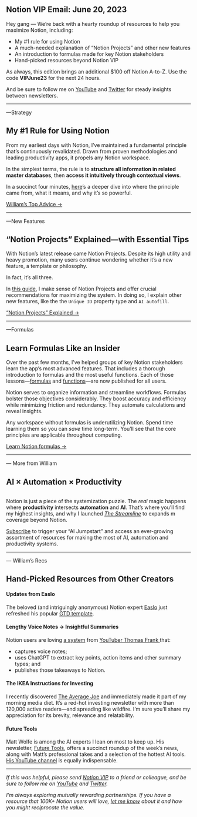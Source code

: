 ## Notion VIP Email: June 20, 2023

Hey gang — We’re back with a hearty roundup of resources to help you maximize Notion, including:

- My #1 rule for using Notion
- A much-needed explanation of “Notion Projects” and other new features
- An introduction to formulas made for key Notion stakeholders
- Hand-picked resources beyond Notion VIP

As always, this edition brings an additional $100 off Notion A-to-Z. Use the code **VIPJune23** for the next 24 hours.

And be sure to follow me on [YouTube](https://youtube.com/williamnutt) and [Twitter](https://twitter.com/williamnutt) for steady insights between newsletters.

---- 
—Strategy
## My #1 Rule for Using Notion

From my earliest days with Notion, I’ve maintained a fundamental principle that’s continuously revalidated. Drawn from proven methodologies and leading productivity apps, it propels any Notion workspace. 

In the simplest terms, the rule is to **structure all information in related master databases**, then **access it intuitively through contextual views**.

In a succinct four minutes, [here](https://www.notion.vip/insights/the-1-rule-for-every-notion-workspace)’s a deeper dive into where the principle came from, what it means, and why it’s so powerful.

[William’s Top Advice →](https://www.notion.vip/insights/the-1-rule-for-every-notion-workspace)

---- 

—New Features
## “Notion Projects” Explained—with Essential Tips

With Notion’s latest release came Notion Projects. Despite its high utility and heavy promotion, many users continue wondering whether it’s a new feature, a template or philosophy.

In fact, it’s all three.

In [this guide](https://www.notion.vip/insights/notion-projects-explained-with-crucial-recommendations), I make sense of Notion Projects and offer crucial recommendations for maximizing the system. In doing so, I explain other new features, like the the `Unique ID` property type and `AI autofill`.

[“Notion Projects” Explained →](https://www.notion.vip/insights/notion-projects-explained-with-crucial-recommendations)

---- 

—Formulas
## Learn Formulas Like an Insider
Over the past few months, I’ve helped groups of key Notion stakeholders learn the app’s most advanced features. That includes a thorough introduction to formulas and the most useful functions. Each of those lessons—[formulas](https://www.notion.vip/insights/notion-stakeholder-series-intro-to-formulas) and [functions](https://www.notion.vip/insights/notion-stakeholder-series-frequent-functions)—are now published for all users.

Notion serves to organize information and streamline workflows. Formulas bolster those objectives considerably. They boost accuracy and efficiency while minimizing friction and redundancy. They automate calculations and reveal insights. 

Any workspace without formulas is underutilizing Notion. Spend time learning them so you can _save_ time long-term. You’ll see that the core principles are applicable throughout computing.

[Learn Notion formulas →](https://www.notion.vip/insights/notion-stakeholder-series-intro-to-formulas)

---- 

— More from William
## AI × Automation × Productivity

![]()

Notion is just a piece of the systemization puzzle. The _real_ magic happens where **productivity** intersects **automation** and **AI**. That’s where you’ll find my highest insights, and why I launched [_The Streamline_](https://thestreamline.ai) to expands m coverage beyond Notion. 

[Subscribe](https://thestreamline.ai) to trigger your “AI Jumpstart” and access an ever-growing assortment of resources for making the most of AI, automation and productivity systems.

---- 

— William’s Recs
## Hand-Picked Resources from Other Creators

#### Updates from Easlo

The beloved (and intriguingly anonymous) Notion expert [Easlo](https://twitter.com/heyeaslo) just refreshed his popular [GTD template](https://www.gettingthingsdone.so/).

#### Lengthy Voice Notes → Insightful Summaries

Notion users are loving [a system](https://thomasjfrank.com/how-to-transcribe-audio-to-text-with-chatgpt-and-notion/) from [YouTuber Thomas Frank ](https://www.youtube.com/@ThomasFrankExplains)that:
- captures voice notes; 
- uses ChatGPT to extract key points, action items and other summary types; and
- publishes those takeaways to Notion.

#### The IKEA Instructions for Investing

I recently discovered [The Average Joe](https://readthejoe.com/subscribe-swap/?utm_source=swap&utm_medium=notionvip&utm_id=newsletter) and immediately made it part of my morning media diet. It’s a red-hot investing newsletter with more than 120,000 active readers—and spreading like wildfire. I’m sure you’ll share my appreciation for its brevity, relevance and relatability.

#### Future Tools

Matt Wolfe is among the AI experts I lean on most to keep up. His newsletter, [Future Tools](https://futuretools.beehiiv.com/subscribe), offers a succinct roundup of the week’s news, along with Matt’s professional takes and a selection of the hottest AI tools. [His YouTube channel](https://www.youtube.com/@mreflow) is equally indispensable.

---- 
_If this was helpful, please send [Notion VIP](https://notion.vip) to a friend or colleague, and be sure to follow me on [YouTube](https://youtube.com/williamnutt) and [Twitter](https://twitter.com/williamnutt)._

_I’m always exploring mutually rewarding partnerships. If you have a resource that 100K+ Notion users will love, [let me know](mailto:partners@notion.vip) about it and how you might reciprocate the value._





